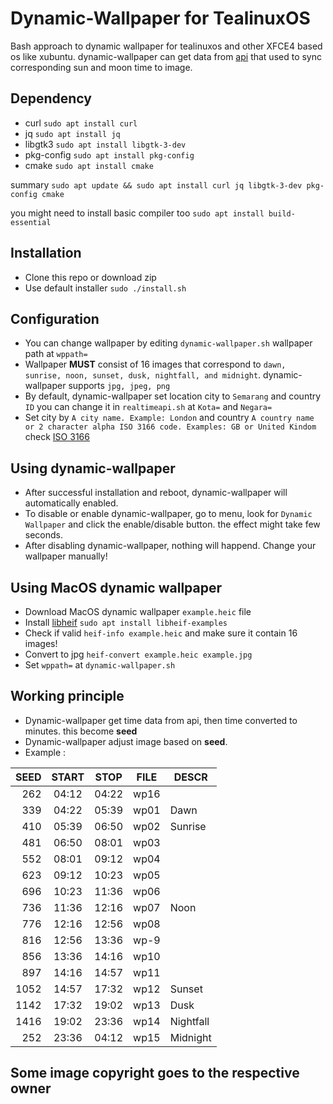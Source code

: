 # Dynamic-Wallpaper for TealinuxOS
Bash approach to dynamic wallpaper for tealinuxos and other XFCE4 based os like xubuntu.
dynamic-wallpaper can get data from [api](https://aladhan.com/prayer-times-api#GetTimingsByCity)
that used to sync corresponding sun and moon time to image.

## Dependency
* curl `sudo apt install curl`
* jq `sudo apt install jq`
* libgtk3 `sudo apt install libgtk-3-dev`
* pkg-config `sudo apt install pkg-config`
* cmake `sudo apt install cmake`

summary `sudo apt update && sudo apt install curl jq libgtk-3-dev pkg-config cmake`

you might need to install basic compiler too `sudo apt install build-essential`

## Installation
* Clone this repo or download zip
* Use default installer `sudo ./install.sh`

## Configuration
* You can change wallpaper by editing `dynamic-wallpaper.sh` wallpaper path at `wppath=`
* Wallpaper **MUST** consist of 16 images that correspond to `dawn, sunrise, noon, sunset, dusk, nightfall, and midnight`.
dynamic-wallpaper supports `jpg, jpeg, png`
* By default, dynamic-wallpaper set location city to `Semarang` and country `ID` you can change it in `realtimeapi.sh` at `Kota=` and `Negara=`
* Set city by `A city name. Example: London` and country `A country name or 2 character alpha ISO 3166 code. Examples: GB or United Kindom` check [ISO 3166](https://en.wikipedia.org/wiki/List_of_ISO_3166_country_codes)

## Using dynamic-wallpaper
* After successful installation and reboot, dynamic-wallpaper will automatically enabled.
* To disable or enable dynamic-wallpaper, go to menu, look for `Dynamic Wallpaper` and click the enable/disable button. the effect might take few seconds.
* After disabling dynamic-wallpaper, nothing will happend. Change your wallpaper manually!

## Using MacOS dynamic wallpaper
* Download MacOS dynamic wallpaper `example.heic` file 
* Install [libheif](https://github.com/strukturag/libheif) `sudo apt install libheif-examples`
* Check if valid `heif-info example.heic` and make sure it contain 16 images!
* Convert to jpg `heif-convert example.heic example.jpg`
* Set `wppath=` at `dynamic-wallpaper.sh`

## Working principle
* Dynamic-wallpaper get time data from api, then time converted to minutes. this become **seed**
* Dynamic-wallpaper adjust image based on **seed**.
* Example :

| SEED | START | STOP  | FILE | DESCR     |
| ---: | :---: | :---: | ---- | --------- |
| 262  | 04:12 | 04:22 | wp16 |           |
| 339  | 04:22 | 05:39 | wp01 | Dawn      |
| 410  | 05:39 | 06:50 | wp02 | Sunrise   |
| 481  | 06:50 | 08:01 | wp03 |           |
| 552  | 08:01 | 09:12 | wp04 |           |
| 623  | 09:12 | 10:23 | wp05 |           |
| 696  | 10:23 | 11:36 | wp06 |           |
| 736  | 11:36 | 12:16 | wp07 | Noon      |
| 776  | 12:16 | 12:56 | wp08 |           |
| 816  | 12:56 | 13:36 | wp-9 |           |
| 856  | 13:36 | 14:16 | wp10 |           |
| 897  | 14:16 | 14:57 | wp11 |           |
| 1052 | 14:57 | 17:32 | wp12 | Sunset    |
| 1142 | 17:32 | 19:02 | wp13 | Dusk      |
| 1416 | 19:02 | 23:36 | wp14 | Nightfall |
| 252  | 23:36 | 04:12 | wp15 | Midnight  |


## Some image copyright goes to the respective owner
